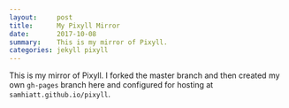 ```yaml
---
layout:     post
title:      My Pixyll Mirror
date:       2017-10-08
summary:    This is my mirror of Pixyll.
categories: jekyll pixyll
---
```

This is my mirror of Pixyll. I forked the master branch and then created my own `gh-pages` branch here and configured for hosting at `samhiatt.github.io/pixyll`. 
